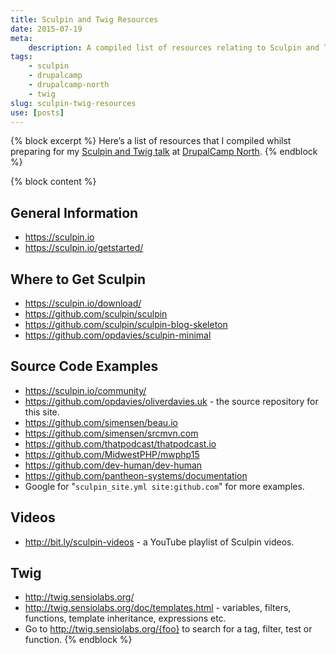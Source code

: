 ```yaml
---
title: Sculpin and Twig Resources
date: 2015-07-19
meta:
    description: A compiled list of resources relating to Sculpin and Twig.
tags:
    - sculpin
    - drupalcamp
    - drupalcamp-north
    - twig
slug: sculpin-twig-resources
use: [posts]
---
```

{% block excerpt %}
Here’s a list of resources that I compiled whilst preparing for my [Sculpin and Twig talk](http://drupalcampnorth.org/session/test-drive-twig-sculpin) at [DrupalCamp North](http://drupalcampnorth.org).
{% endblock %}

{% block content %}
## General Information

* <https://sculpin.io>
* <https://sculpin.io/getstarted/>

## Where to Get Sculpin

* <https://sculpin.io/download/>
* <https://github.com/sculpin/sculpin>
* <https://github.com/sculpin/sculpin-blog-skeleton>
* <https://github.com/opdavies/sculpin-minimal>

## Source Code Examples

* <https://sculpin.io/community/>
* <https://github.com/opdavies/oliverdavies.uk> - the source repository for this site.
* <https://github.com/simensen/beau.io>
* <https://github.com/simensen/srcmvn.com>
* <https://github.com/thatpodcast/thatpodcast.io>
* <https://github.com/MidwestPHP/mwphp15>
* <https://github.com/dev-human/dev-human>
* <https://github.com/pantheon-systems/documentation>
* Google for "`sculpin_site.yml site:github.com`" for more examples.

## Videos

* <http://bit.ly/sculpin-videos> - a YouTube playlist of Sculpin videos.

## Twig

* <http://twig.sensiolabs.org/>
* <http://twig.sensiolabs.org/doc/templates.html> - variables, filters, functions, template inheritance, expressions etc.
* Go to http://twig.sensiolabs.org/{foo} to search for a tag, filter, test or function.
{% endblock %}
